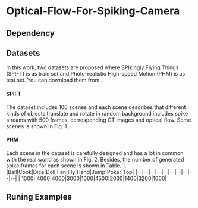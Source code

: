 # Optical-Flow-For-Spiking-Camera
## Dependency
## Datasets
In this work, two datasets are proposed where SPIkingly Flying Things (SPIFT) is as train set and  Photo-realistic High-speed Motion (PHM) is as test set. You can download them from .
#### SPIFT
The dataset includes 100 scenes and each scene describes that different kinds of objects translate and rotate in random background includes spike streams with 500 frames, corresponding GT images and optical flow. Some scenes is shown in Fig. 1.
#### PHM
Each scene in the dataset is carefully designed and has a lot in common with the real world as shown in Fig. 2.  Besides, the number of generated spike frames for each scene is shown in Table. 1.
|Ball|Cook|Dice|Doll|Fan|Fly|Hand|Jump|Poker|Top|
|--|--|--|--|--|--|--|--|--|--|
| 1000| 4000|4000|3000|1000|4500|2000|1400|3200|1000|

## Runing Examples
